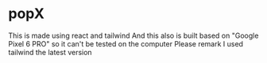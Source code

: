 # popX
This is made using react and tailwind
And this also is built based on "Google Pixel 6 PRO" so it can't be tested on the computer
Please remark I used tailwind the latest version
